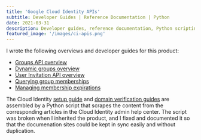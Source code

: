 ```yaml
---
title: 'Google Cloud Identity APIs'
subtitle: Developer Guides | Reference Documentation | Python
date: 2021-03-31
description: Developer guides, reference documentation, Python scripting
featured_image: '/images/ci-apis.png'
---
```


I wrote the following overviews and developer guides for this product:

+	[Groups API overview](https://cloud.google.com/identity/docs/groups)
+	[Dynamic groups overview](https://cloud.google.com/identity/docs/concepts/overview-dynamic-groups)
+	[User Invitation API overview](https://cloud.google.com/identity/docs/concepts/overview-user-invitations)
+	[Querying group memberships](https://cloud.google.com/identity/docs/how-to/query-memberships)
+	[Managing membership expirations](https://cloud.google.com/identity/docs/how-to/manage-expirations)

The Cloud Identity [setup guide](https://cloud.google.com/identity/docs/set-up-cloud-identity-admin) and [domain verification guides](https://cloud.google.com/identity/docs/verify-domain) are assembled by a Python script that scrapes the content from the corresponding articles in the Cloud Identity admin help center. The script was broken when I inherited the product, and I fixed and documented it so that the documenation sites could be kept in sync easily and without duplication.